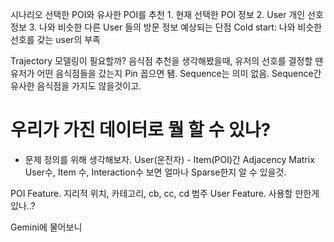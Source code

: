 시나리오
	선택한 POI와 유사한 POI를 추천
		1. 현재 선택한 POI 정보
		2. User 개인 선호 정보
		3. 나와 비슷한 다른 User 들의 방문 정보
	예상되는 단점
		Cold start: 나와 비슷한 선호를 갖는 user의 부족

Trajectory 모델링이 필요할까?
	음식점 추천을 생각해봤을때, 유저의 선호를 결정할 땐 유저가 어떤 음식점들을 갔는지 Pin 꼽으면 됌. Sequence는 의미 없음. Sequence간 유사한 음식점을 가지도 않을것이고.

# 우리가 가진 데이터로 뭘 할 수 있나?
- 문제 정의를 위해 생각해보자.
User(운전자) - Item(POI)간 Adjacency Matrix
	User수, Item 수, Interaction수 보면 얼마나 Sparse한지 알 수 있을것.

POI Feature. 지리적 위치, 카테고리, cb, cc, cd 범주
User Feature. 사용할 만한게 있나..?


Gemini에 물어보니